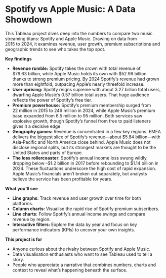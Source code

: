 # Spotify vs Apple Music: A Data Showdown

This Tableau project dives deep into the numbers to compare two music streaming titans: Spotify and Apple Music. Drawing on data from 2015 to 2024, it examines revenue, user growth, premium subscriptions and geographic trends to see who takes the top spot.

**Key findings**

* **Revenue rumble:** Spotify takes the crown with total revenue of $79.63 billion, while Apple Music holds its own with $52.96 billion thanks to strong premium pricing. By 2024 Spotify’s revenue had grown more than eightfold, outpacing Apple’s nearly threefold increase.
* **User uprising:** Spotify reigns supreme with about 3.27 billion total users, dwarfing Apple Music’s 0.57 billion total users. That huge audience reflects the power of Spotify’s free tier.
* **Premium powerhouse:** Spotify’s premium membership surged from 22 million in 2015 to 246 million in 2024, while Apple Music’s premium base expanded from 6.5 million to 95 million. Both services saw explosive growth, though Spotify’s funnel from free to paid listeners gives it a decisive edge.
* **Geography games:** Revenue is concentrated in a few key regions. EMEA delivers the biggest slice of Spotify’s revenue—about $5.84 billion—with Asia‑Pacific and North America close behind. Apple Music does not disclose regional splits, but its strongest markets are thought to be the United States and parts of Europe.
* **The loss rollercoaster**: Spotify’s annual income loss swung wildly, dropping below –$1.2 billion in 2017 before rebounding to $1.14 billion in 2024. These fluctuations underscore the high cost of rapid expansion. Apple Music’s financials aren’t broken out separately, but analysts believe the service has been profitable for years.

**What you’ll see**
* **Line graphs:** Track revenue and user growth over time for both platforms.
* **Column charts:** Visualise the rapid rise of Spotify premium subscribers.
* **Line charts:** Follow Spotify’s annual income swings and compare revenue by region.
* **Interactive filters:** Explore the data by year and focus on key performance indicators (KPIs) to uncover your own insights.

**This project is for**
* Anyone curious about the rivalry between Spotify and Apple Music.
* Data visualisation enthusiasts who want to see Tableau used to tell a story.
* People who appreciate a narrative that combines numbers, charts and context to reveal what’s happening beneath the surface.
